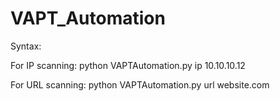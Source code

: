 # VAPT_Automation

Syntax:

For IP scanning: python VAPTAutomation.py ip 10.10.10.12

For URL scanning: python VAPTAutomation.py url website.com
